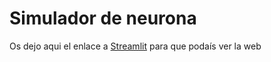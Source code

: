 # ﻿Simulador de neurona

Os dejo aqui el enlace a [Streamlit](https://simulador-neurona-mvtxcobmh25um2e3bc5nmg.streamlit.app/) para que podaís ver la web
